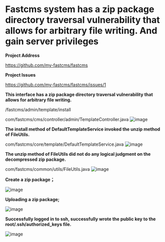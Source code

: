 
# Fastcms system has a zip package directory traversal vulnerability that allows for arbitrary file writing. And gain server privileges

**Project Address**

https://github.com/my-fastcms/fastcms

**Project Issues**

https://github.com/my-fastcms/fastcms/issues/1


**This interface has a zip package directory traversal vulnerability that allows for arbitrary file writing.**

/fastcms/admin/template/install

com/fastcms/cms/controller/admin/TemplateController.java
![image](https://user-images.githubusercontent.com/59911588/220809426-166b1f73-1717-4304-a7bb-b4e75cac28dd.png)

**The install method of DefaultTemplateService invoked the unzip method of FileUtils.**

com/fastcms/core/template/DefaultTemplateService.java
![image](https://user-images.githubusercontent.com/59911588/220809507-1e079228-3f20-4069-9ba1-dcc00fddcec4.png)

**The unzip method of FileUtils did not do any logical judgment on the decompressed zip package.**

com/fastcms/common/utils/FileUtils.java
![image](https://user-images.githubusercontent.com/59911588/220809549-cff3055e-6803-4f1d-9de2-06cd992deace.png)

**Create a zip package；**

![image](https://user-images.githubusercontent.com/59911588/220809566-207ae606-5b1e-4f18-9d93-d75869c64f7b.png)

**Uploading a zip package;**

![image](https://user-images.githubusercontent.com/59911588/220809578-441a96ba-2aa1-4aa1-afc1-997ca6782191.png)

**Successfully logged in to ssh, successfully wrote the public key to the root/.ssh/authorized_keys file.**

![image](https://user-images.githubusercontent.com/59911588/220809594-2e6fbb1a-fe04-469b-97d3-731125d6d80c.png)



